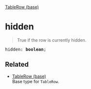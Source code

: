 [TableRow (base)](TableRow_base.md)

# hidden

> True if the row is currently hidden.

<pre class="docgen_signature">hidden: <b>boolean</b>;</pre>

## Related

- [<!--{ref:type}-->TableRow (base)](TableRow_base.md) \
    Base type for `TableRow`.
